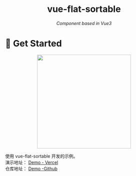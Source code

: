 
<div align="center">
	<h1 style="margin:10px">vue-flat-sortable</h1>
	<h6 align="center">Component based in Vue3</h6>
</div>


# 🌸 Get Started

<p align="center">
<img src="https://cdn.jsdelivr.net/gh/pinky-pig/pic-bed/imagesdrag.gif"  height="300">
</p>

使用 vue-flat-sortable 开发的示例。   
演示地址： [Demo - Vercel](https://dragblock.mmeme.me/)  
仓库地址： [Demo -Github](https://github.com/pinky-pig/what-is-vue-flat-sortable)
